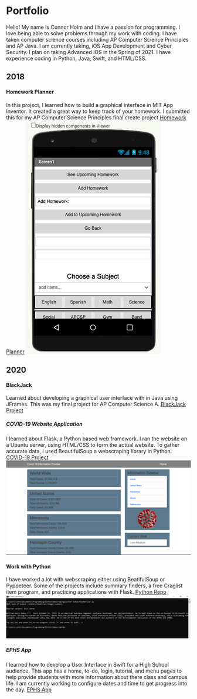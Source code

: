 # Portfolio
Hello! My name is Connor Holm and I have a passion for programming. I love being able to solve problems through my work with coding. I have taken computer science courses including AP Computer Science Principles and AP Java. I am currently taking, iOS App Development and Cyber Security. I plan on taking Advanced iOS in the Spring of 2021. I have experience coding in Python, Java, Swift, and HTML/CSS.
## 2018
#### Homework Planner
In this project, I learned how to build a graphical interface in MIT App Inventor. It created a great way to keep track of your homework. I submitted this for my AP Computer Science Principles final create project.[Homework Planner](https://github.com/connorholm/HomeworkPlanner)
![Planner UI](https://github.com/connorholm/HomeworkPlanner/blob/main/Screen%20Shot%202020-11-05%20at%2010.46.57%20AM.png)
## 2020
#### BlackJack
Learned about developing a graphical user interface with in Java using JFrames. This was my final project for AP Computer Science A.
[BlackJack Project](https://github.com/connorholm/BlackJack)

##### COVID-19 Website Application
I learned about Flask, a Python based web framework. I ran the website on a Ubuntu server, using HTML/CSS to form the actual website. To gather accurate data, I used BeautifulSoup a webscraping library in Python.
[COVID-19 Project](https://github.com/connorholm/Covid-19-Website)
![Website Homepage](https://github.com/connorholm/Covid-19-Website/blob/main/covidwebsite.png)

#### Work with Python
I have worked a lot with webscraping either using BeatifulSoup or Pyppeteer. Some of the projects include summary finders, a free Craglist item program, and practicing applications with Flask. [Python Repo](https://github.com/connorholm/Python)
![Subject Summary Finder](https://github.com/connorholm/Python/blob/master/Webscraping/SubjectSummary.png)
##### EPHS App
I learned how to develop a User Interface in Swift for a High School audience. This app has a home, to-do, login, tutorial, and menu pages to help provide students with more information about there class and campus life. I am currently working to configure dates and time to get progress into the day.
[EPHS App](https://github.com/connorholm/ephsapp2020/blob/main/README.md)
